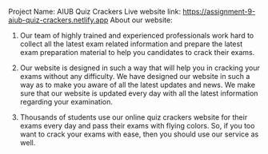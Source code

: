 Project Name: AIUB Quiz Crackers
Live website link: https://assignment-9-aiub-quiz-crackers.netlify.app
About our website: 
1. Our team of highly trained and experienced professionals work hard to collect all the latest exam related information and prepare the latest exam preparation material to help you candidates to crack their exams. 

2. Our website is designed in such a way that will help you in cracking your exams without any difficulty. We have designed our website in such a way as to make you aware of all the latest updates and news. We make sure that our website is updated every day with all the latest information regarding your examination.

3. Thousands of students use our online quiz crackers website for their exams every day and pass their exams with flying colors. So, if you too want to crack your exams with ease, then you should use our service as well.

